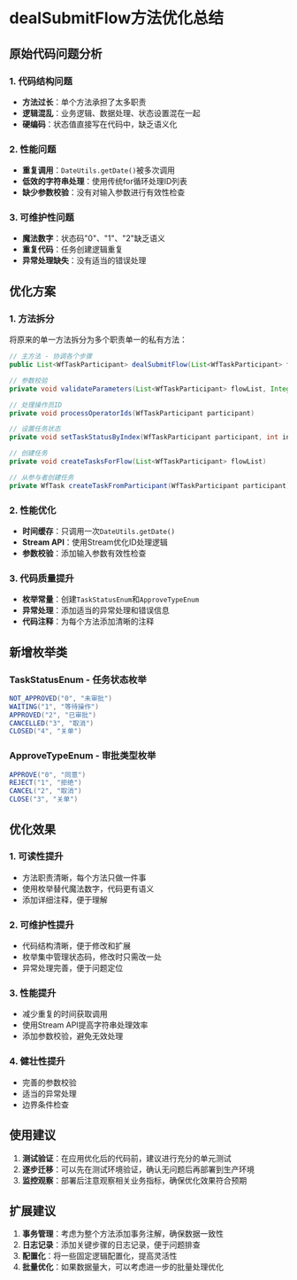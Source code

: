 # dealSubmitFlow方法优化总结

## 原始代码问题分析

### 1. 代码结构问题
- **方法过长**：单个方法承担了太多职责
- **逻辑混乱**：业务逻辑、数据处理、状态设置混在一起
- **硬编码**：状态值直接写在代码中，缺乏语义化

### 2. 性能问题
- **重复调用**：`DateUtils.getDate()`被多次调用
- **低效的字符串处理**：使用传统for循环处理ID列表
- **缺少参数校验**：没有对输入参数进行有效性检查

### 3. 可维护性问题
- **魔法数字**：状态码"0"、"1"、"2"缺乏语义
- **重复代码**：任务创建逻辑重复
- **异常处理缺失**：没有适当的错误处理

## 优化方案

### 1. 方法拆分
将原来的单一方法拆分为多个职责单一的私有方法：

```java
// 主方法 - 协调各个步骤
public List<WfTaskParticipant> dealSubmitFlow(List<WfTaskParticipant> flowList, Integer orderId)

// 参数校验
private void validateParameters(List<WfTaskParticipant> flowList, Integer orderId)

// 处理操作员ID
private void processOperatorIds(WfTaskParticipant participant)

// 设置任务状态
private void setTaskStatusByIndex(WfTaskParticipant participant, int index, Date currentTime)

// 创建任务
private void createTasksForFlow(List<WfTaskParticipant> flowList)

// 从参与者创建任务
private WfTask createTaskFromParticipant(WfTaskParticipant participant)
```

### 2. 性能优化
- **时间缓存**：只调用一次`DateUtils.getDate()`
- **Stream API**：使用Stream优化ID处理逻辑
- **参数校验**：添加输入参数有效性检查

### 3. 代码质量提升
- **枚举常量**：创建`TaskStatusEnum`和`ApproveTypeEnum`
- **异常处理**：添加适当的异常处理和错误信息
- **代码注释**：为每个方法添加清晰的注释

## 新增枚举类

### TaskStatusEnum - 任务状态枚举
```java
NOT_APPROVED("0", "未审批")
WAITING("1", "等待操作") 
APPROVED("2", "已审批")
CANCELLED("3", "取消")
CLOSED("4", "关单")
```

### ApproveTypeEnum - 审批类型枚举
```java
APPROVE("0", "同意")
REJECT("1", "拒绝")
CANCEL("2", "取消")
CLOSE("3", "关单")
```

## 优化效果

### 1. 可读性提升
- 方法职责清晰，每个方法只做一件事
- 使用枚举替代魔法数字，代码更有语义
- 添加详细注释，便于理解

### 2. 可维护性提升
- 代码结构清晰，便于修改和扩展
- 枚举集中管理状态码，修改时只需改一处
- 异常处理完善，便于问题定位

### 3. 性能提升
- 减少重复的时间获取调用
- 使用Stream API提高字符串处理效率
- 添加参数校验，避免无效处理

### 4. 健壮性提升
- 完善的参数校验
- 适当的异常处理
- 边界条件检查

## 使用建议

1. **测试验证**：在应用优化后的代码前，建议进行充分的单元测试
2. **逐步迁移**：可以先在测试环境验证，确认无问题后再部署到生产环境
3. **监控观察**：部署后注意观察相关业务指标，确保优化效果符合预期

## 扩展建议

1. **事务管理**：考虑为整个方法添加事务注解，确保数据一致性
2. **日志记录**：添加关键步骤的日志记录，便于问题排查
3. **配置化**：将一些固定逻辑配置化，提高灵活性
4. **批量优化**：如果数据量大，可以考虑进一步的批量处理优化 